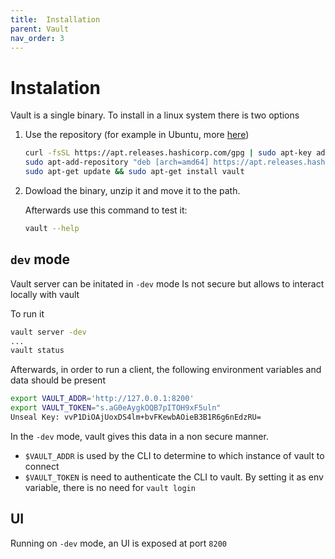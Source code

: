```yaml
---
title:  Installation
parent: Vault
nav_order: 3
---
```


# Instalation

Vault is a single binary.
To install in a linux system there is two options

1. Use the repository (for example in Ubuntu, more [here](https://www.vaultproject.io/downloads))
    ```bash
    curl -fsSL https://apt.releases.hashicorp.com/gpg | sudo apt-key add -
    sudo apt-add-repository "deb [arch=amd64] https://apt.releases.hashicorp.com $(lsb_release -cs) main"
    sudo apt-get update && sudo apt-get install vault
    ```

2. Dowload the binary, unzip it and move it to the path. 

    Afterwards use this command to test it:
    ```bash
    vault --help
    ```

## `dev` mode

Vault server can be initated in `-dev` mode
Is not secure but allows to interact locally with vault

To run it
```bash
vault server -dev
...
vault status
```

Afterwards, in order to run a client, the following environment variables and data should be present

```bash
export VAULT_ADDR='http://127.0.0.1:8200'
export VAULT_TOKEN="s.aG0eAygkOQB7pITOH9xF5uln"
Unseal Key: vvP1DiOAjUoxDS4lm+bvFKewbAOieB3B1R6g6nEdzRU=
```

In the `-dev` mode, vault gives this data in a non secure manner. 
- `$VAULT_ADDR` is used by the CLI to determine to which instance of vault to connect
- `$VAULT_TOKEN` is need to authenticate the CLI to vault. By setting it as env variable, there is no need for `vault login`

## UI

Running on `-dev` mode, an UI is exposed at port `8200`

